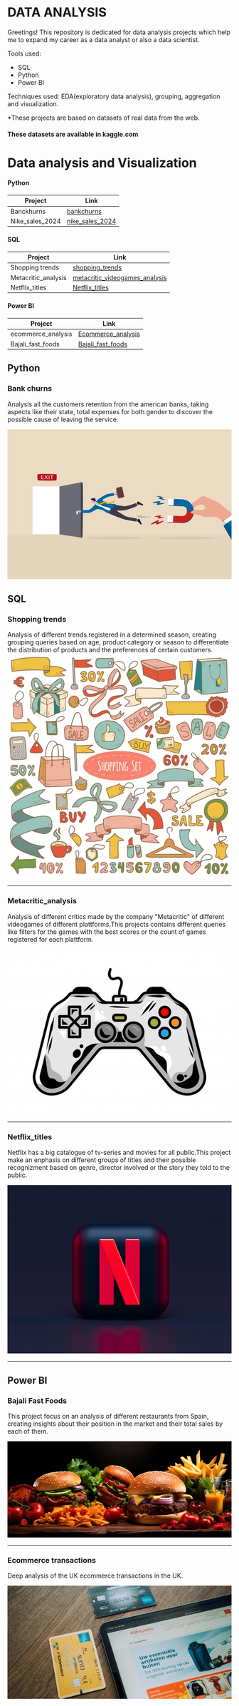 # DATA ANALYSIS
Greetings!
This repository is dedicated for data analysis projects which help me to expand my career as a data analyst or also a data scientist.

Tools used: 
- SQL
- Python
- Power BI

Techniques used: EDA(exploratory data analysis), grouping, aggregation and visualization.

*These projects are based on datasets of real data from the web.

#### These datasets are available in kaggle.com 



 # Data analysis and Visualization


 #### Python 
   Project     | Link  
   ------------- | --------
   Banckhurns   |  [bankchurns](Python/data_analysis_visualizations/bankchurns.ipynb)
  Nike_sales_2024 |   [nike_sales_2024](Python/data_analysis_visualizations/nike_sales_2024.ipynb)







 
      
      
 
 



 
#### SQL
Project | Link
------- | --------
Shopping trends        | [shopping_trends](SQL/shopping_trends.sql)
Metacritic_analysis | [metacritic_videogames_analysis](SQL/videogames_analysis.sql)
Netflix_titles | [Netflix_titles](SQL/netflix_titles.sql)



#### Power BI


Project | Link
-----   | -------
ecommerce_analysis | [Ecommerce_analysis](power_bi/ecommerce_transactions.pbix)
Bajali_fast_foods | [Bajali_fast_foods](power_bi/Bajali_fast_foods.pbix)



## Python 


  ### Bank churns 

  Analysis all the customers retention from the american banks, taking aspects like their state, total expenses for both gender to discover the possible cause of leaving the service.

  ![Bankchurns](img/bankchurns.webp)
 




## SQL 

### Shopping trends 
Analysis of different trends registered in a determined season, creating grouping queries based on age, product category or season to differentiate the distribution of products and the preferences of certain customers.
![Shopping trends](img/shoppings.webp)

---------------------------------------------------------------------------------






### Metacritic_analysis 

Analysis of different critics made by the company "Metacritic" of different videogames of different plattforms.This projects contains different queries like filters for the games with the best scores or the count of games registered for each
plattform.

![Metacritic_games](img/videogames.jpg)

----------------------------------------------------------------------------------

### Netflix_titles 

Netflix has a big catalogue of tv-series and movies for all public.This project make an enphasis on different groups of titles and their possible recognizment based on genre, director involved or the story they told to the public.


![Netflix_titles](img/netflix.jpg)

---------------------------------------------------------------------------------








## Power BI


### Bajali Fast Foods 

This project focus on an analysis of different restaurants from Spain, creating insights about their position in the market and their total sales by each of them.

![Bajali fast foods](img/Best_fast_food.webp)

---------------------------------------------------------------------------------



### Ecommerce transactions 

Deep analysis of the UK ecommerce transactions in the UK.

![Ecommerce](img/ecommerce.jpg)












 
  

 





 


